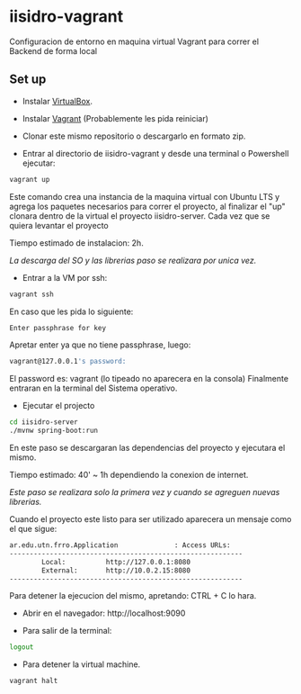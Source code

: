 # iisidro-vagrant

Configuracion de entorno en maquina virtual Vagrant para correr el Backend de forma local

## Set up

- Instalar [VirtualBox](https://www.virtualbox.org/wiki/Downloads).

- Instalar [Vagrant](https://www.vagrantup.com/downloads.html) (Probablemente les pida reiniciar)

- Clonar este mismo repositorio o descargarlo en formato zip.

- Entrar al directorio de iisidro-vagrant y desde una terminal o Powershell ejecutar:

```bash
vagrant up
```

Este comando crea una instancia de la maquina virtual con Ubuntu LTS y agrega los paquetes necesarios para correr el proyecto, al finalizar el "up" clonara dentro de la virtual el proyecto iisidro-server. Cada vez que se quiera levantar el proyecto

Tiempo estimado de instalacion: 2h.

*La descarga del SO y las librerias paso se realizara por unica vez.*

- Entrar a la VM por ssh:

```bash
vagrant ssh
```

En caso que les pida lo siguiente:

```bash
Enter passphrase for key
```

Apretar enter ya que no tiene passphrase, luego:

```bash
vagrant@127.0.0.1's password:
```

El password es: vagrant (lo tipeado no aparecera en la consola)
Finalmente entraran en la terminal del Sistema operativo.


- Ejecutar el projecto

```bash
cd iisidro-server
./mvnw spring-boot:run
```

En este paso se descargaran las dependencias del proyecto y ejecutara el mismo.

Tiempo estimado: 40' ~ 1h dependiendo la conexion de internet.

*Este paso se realizara solo la primera vez y cuando se agreguen nuevas librerias.*

Cuando el proyecto este listo para ser utilizado aparecera un mensaje como el que sigue:

```bash
ar.edu.utn.frro.Application              : Access URLs:
----------------------------------------------------------
        Local:          http://127.0.0.1:8080
        External:       http://10.0.2.15:8080
----------------------------------------------------------
```

Para detener la ejecucion del mismo, apretando: CTRL + C lo hara.


- Abrir en el navegador: http://localhost:9090

- Para salir de la terminal:

```bash
logout
```

- Para detener la virtual machine.

```bash
vagrant halt
```
